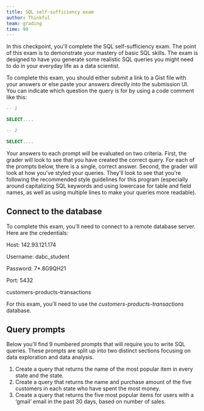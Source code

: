 ```yaml
---
title: SQL self-sufficiency exam
author: Thinkful
team: grading
time: 90
---
```


In this checkpoint, you'll complete the SQL self-sufficiency exam. The point of this exam is to demonstrate your mastery of basic SQL skills. The exam is designed to have you generate some realistic SQL queries you might need to do in your everyday life as a data scientist.

To complete this exam, you should either submit a link to a Gist file with your answers or else paste your answers directly into the submission UI. You can indicate which question the query is for by using a code comment like this:

```SQL
-- 1

SELECT....

-- 2

SELECT....
```

Your answers to each prompt will be evaluated on two criteria. First, the grader will look to see that you have created the correct query. For each of the prompts below, there is a single, correct answer. Second, the grader will look at how you've styled your queries. They'll look to see that you're following the recommended style guidelines for this program (especially around capitalizing SQL keywords and using lowercase for table and field names, as well as using multiple lines to make your queries more readable).


## Connect to the database

To complete this exam, you'll need to connect to a remote database server. Here are the credentials:

Host: 142.93.121.174

Username: dabc_student

Password: 7*.8G9QH21

Port: 5432

customers-products-transactions

For this exam, you'll need to use the *customers-products-transactions* database.


## Query prompts

Below you'll find 9 numbered prompts that will require you to write SQL queries. These prompts are split up into two distinct sections focusing on data exploration and data analysis.


1. Create a query that returns the name of the most popular item in every state and the state. 
2. Create a query that returns the name and purchase amount of the five customers in each state who have spent the most money. 
3. Create a query that returns the five most popular items for users with a ‘gmail’ email in the past 30 days, based on number of sales.


